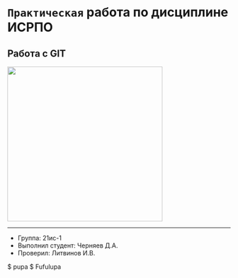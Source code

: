 # ``Практическая`` работа по дисциплине ИСРПО

## Работа с GIT

<p><img src="https://upload.wikimedia.org/wikipedia/commons/thumb/a/a5/Newfoundland_dog_Smoky.jpg/267px-Newfoundland_dog_Smoky.jpg" width="350"></p>

<p><a href="https://github.com/JeickobI/practica1"></a></p>

-----

* Группа: 21ис-1
* Выполнил студент: Черняев Д.А.
* Проверил: Литвинов И.В.

$ pupa
$ Fufulupa